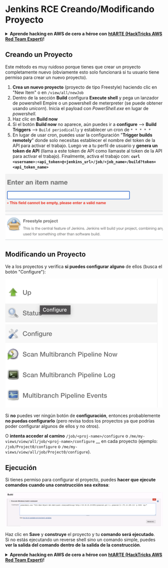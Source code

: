 # Jenkins RCE Creando/Modificando Proyecto

<details>

<summary><strong>Aprende hacking en AWS de cero a héroe con</strong> <a href="https://training.hacktricks.xyz/courses/arte"><strong>htARTE (HackTricks AWS Red Team Expert)</strong></a><strong>!</strong></summary>

Otras formas de apoyar a HackTricks:

* Si quieres ver tu **empresa anunciada en HackTricks** o **descargar HackTricks en PDF** revisa los [**PLANES DE SUSCRIPCIÓN**](https://github.com/sponsors/carlospolop)!
* Consigue el [**merchandising oficial de PEASS & HackTricks**](https://peass.creator-spring.com)
* Descubre [**La Familia PEASS**](https://opensea.io/collection/the-peass-family), nuestra colección de [**NFTs exclusivos**](https://opensea.io/collection/the-peass-family)
* **Únete al** 💬 [**grupo de Discord**](https://discord.gg/hRep4RUj7f) o al [**grupo de telegram**](https://t.me/peass) o **sígueme** en **Twitter** 🐦 [**@carlospolopm**](https://twitter.com/carlospolopm)**.**
* **Comparte tus trucos de hacking enviando PRs a los repositorios de GitHub de** [**HackTricks**](https://github.com/carlospolop/hacktricks) y [**HackTricks Cloud**](https://github.com/carlospolop/hacktricks-cloud).

</details>

## Creando un Proyecto

Este método es muy ruidoso porque tienes que crear un proyecto completamente nuevo (obviamente esto solo funcionará si tu usuario tiene permiso para crear un nuevo proyecto).

1. **Crea un nuevo proyecto** (proyecto de tipo Freestyle) haciendo clic en "New Item" o en `/view/all/newJob`
2. Dentro de la sección **Build** configura **Execute shell** y pega un lanzador de powershell Empire o un powershell de meterpreter (se puede obtener usando _unicorn_). Inicia el payload con _PowerShell.exe_ en lugar de _powershell._
3. Haz clic en **Build now**
4. Si el botón **Build now** no aparece, aún puedes ir a **configure** --> **Build Triggers** --> `Build periodically` y establecer un cron de `* * * * *`
5. En lugar de usar cron, puedes usar la configuración "**Trigger builds remotely**" donde solo necesitas establecer el nombre del token de la API para activar el trabajo. Luego ve a tu perfil de usuario y **genera un token de API** (llama a este token de API como llamaste al token de la API para activar el trabajo). Finalmente, activa el trabajo con: **`curl <username>:<api_token>@<jenkins_url>/job/<job_name>/build?token=<api_token_name>`**

![](<../../.gitbook/assets/image (12) (1).png>)

## Modificando un Proyecto

Ve a los proyectos y verifica **si puedes configurar alguno** de ellos (busca el botón "Configure"):

![](<../../.gitbook/assets/image (34).png>)

Si **no** puedes ver ningún botón de **configuración**, entonces probablemente **no puedas configurarlo** (pero revisa todos los proyectos ya que podrías poder configurar algunos de ellos y no otros).

O **intenta acceder al camino** `/job/<proj-name>/configure` o `/me/my-views/view/all/job/<proj-name>/configure` __ en cada proyecto (ejemplo: `/job/Project0/configure` o `/me/my-views/view/all/job/Project0/configure`).

## Ejecución

Si tienes permiso para configurar el proyecto, puedes **hacer que ejecute comandos cuando una construcción sea exitosa**:

![](<../../.gitbook/assets/image (70).png>)

Haz clic en **Save** y **construye** el proyecto y tu **comando será ejecutado**.\
Si no estás ejecutando un reverse shell sino un comando simple, puedes **ver la salida del comando dentro de la salida de la construcción**.

<details>

<summary><strong>Aprende hacking en AWS de cero a héroe con</strong> <a href="https://training.hacktricks.xyz/courses/arte"><strong>htARTE (HackTricks AWS Red Team Expert)</strong></a><strong>!</strong></summary>

Otras formas de apoyar a HackTricks:

* Si quieres ver tu **empresa anunciada en HackTricks** o **descargar HackTricks en PDF** revisa los [**PLANES DE SUSCRIPCIÓN**](https://github.com/sponsors/carlospolop)!
* Consigue el [**merchandising oficial de PEASS & HackTricks**](https://peass.creator-spring.com)
* Descubre [**La Familia PEASS**](https://opensea.io/collection/the-peass-family), nuestra colección de [**NFTs exclusivos**](https://opensea.io/collection/the-peass-family)
* **Únete al** 💬 [**grupo de Discord**](https://discord.gg/hRep4RUj7f) o al [**grupo de telegram**](https://t.me/peass) o **sígueme** en **Twitter** 🐦 [**@carlospolopm**](https://twitter.com/carlospolopm)**.**
* **Comparte tus trucos de hacking enviando PRs a los repositorios de GitHub de** [**HackTricks**](https://github.com/carlospolop/hacktricks) y [**HackTricks Cloud**](https://github.com/carlospolop/hacktricks-cloud).

</details>
